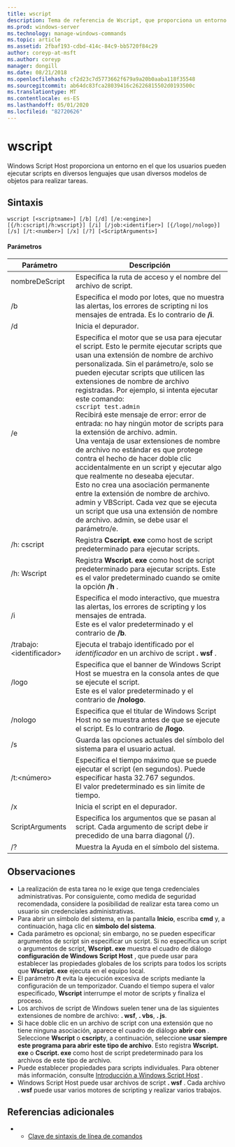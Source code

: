 ```yaml
---
title: wscript
description: Tema de referencia de Wscript, que proporciona un entorno en el que los usuarios pueden ejecutar scripts en diversos lenguajes que usan diversos modelos de objetos para realizar tareas.
ms.prod: windows-server
ms.technology: manage-windows-commands
ms.topic: article
ms.assetid: 2fbaf193-cdbd-414c-84c9-bb5720f84c29
author: coreyp-at-msft
ms.author: coreyp
manager: dongill
ms.date: 08/21/2018
ms.openlocfilehash: cf2d23c7d5773662f679a9a20b0aaba118f35548
ms.sourcegitcommit: ab64dc83fca28039416c26226815502d0193500c
ms.translationtype: MT
ms.contentlocale: es-ES
ms.lasthandoff: 05/01/2020
ms.locfileid: "82720626"
---
```

# <a name="wscript"></a>wscript



Windows Script Host proporciona un entorno en el que los usuarios pueden ejecutar scripts en diversos lenguajes que usan diversos modelos de objetos para realizar tareas.

## <a name="syntax"></a>Sintaxis

```
wscript [<scriptname>] [/b] [/d] [/e:<engine>] [{/h:cscript|/h:wscript}] [/i] [/job:<identifier>] [{/logo|/nologo}] [/s] [/t:<number>] [/x] [/?] [<ScriptArguments>]
```

#### <a name="parameters"></a>Parámetros

|Parámetro|Descripción|
|---------|-----------|
|nombreDeScript|Especifica la ruta de acceso y el nombre del archivo de script.|
|/b|Especifica el modo por lotes, que no muestra las alertas, los errores de scripting ni los mensajes de entrada. Es lo contrario de **/i**.|
|/d|Inicia el depurador.|
|/e|Especifica el motor que se usa para ejecutar el script. Esto le permite ejecutar scripts que usan una extensión de nombre de archivo personalizada. Sin el parámetro/e, solo se pueden ejecutar scripts que utilicen las extensiones de nombre de archivo registradas. Por ejemplo, si intenta ejecutar este comando:<br>```cscript test.admin```<br>Recibirá este mensaje de error: error de entrada: no hay ningún motor de scripts para la extensión de archivo. admin.<br>Una ventaja de usar extensiones de nombre de archivo no estándar es que protege contra el hecho de hacer doble clic accidentalmente en un script y ejecutar algo que realmente no deseaba ejecutar. <br>Esto no crea una asociación permanente entre la extensión de nombre de archivo. admin y VBScript. Cada vez que se ejecuta un script que usa una extensión de nombre de archivo. admin, se debe usar el parámetro/e.|
|/h: cscript|Registra **Cscript. exe** como host de script predeterminado para ejecutar scripts.|
|/h: Wscript|Registra **Wscript. exe** como host de script predeterminado para ejecutar scripts. Este es el valor predeterminado cuando se omite la opción **/h** .|
|/i|Especifica el modo interactivo, que muestra las alertas, los errores de scripting y los mensajes de entrada.</br>Este es el valor predeterminado y el contrario de **/b**.|
|/trabajo:\<identificador>|Ejecuta el trabajo identificado por el *identificador* en un archivo de script **. wsf** .|
|/logo|Especifica que el banner de Windows Script Host se muestra en la consola antes de que se ejecute el script.</br>Este es el valor predeterminado y el contrario de **/nologo**.|
|/nologo|Especifica que el titular de Windows Script Host no se muestra antes de que se ejecute el script. Es lo contrario de **/logo**.|
|/s|Guarda las opciones actuales del símbolo del sistema para el usuario actual.|
|/t:\<número>|Especifica el tiempo máximo que se puede ejecutar el script (en segundos). Puede especificar hasta 32.767 segundos.</br>El valor predeterminado es sin límite de tiempo.|
|/x|Inicia el script en el depurador.|
|ScriptArguments|Especifica los argumentos que se pasan al script. Cada argumento de script debe ir precedido de una barra diagonal (/).|
|/?|Muestra la Ayuda en el símbolo del sistema.|

## <a name="remarks"></a>Observaciones

-   La realización de esta tarea no le exige que tenga credenciales administrativas. Por consiguiente, como medida de seguridad recomendada, considere la posibilidad de realizar esta tarea como un usuario sin credenciales administrativas.
-   Para abrir un símbolo del sistema, en la pantalla **Inicio**, escriba **cmd** y, a continuación, haga clic en **símbolo del sistema**.
-   Cada parámetro es opcional; sin embargo, no se pueden especificar argumentos de script sin especificar un script. Si no especifica un script o argumentos de script, **Wscript. exe** muestra el cuadro de diálogo **configuración de Windows Script Host** , que puede usar para establecer las propiedades globales de los scripts para todos los scripts que **Wscript. exe** ejecuta en el equipo local.
-   El parámetro **/t** evita la ejecución excesiva de scripts mediante la configuración de un temporizador. Cuando el tiempo supera el valor especificado, **Wscript** interrumpe el motor de scripts y finaliza el proceso.
-   Los archivos de script de Windows suelen tener una de las siguientes extensiones de nombre de archivo: **. wsf**, **. vbs**, **. js**.
-   Si hace doble clic en un archivo de script con una extensión que no tiene ninguna asociación, aparece el cuadro de diálogo **abrir con** . Seleccione **Wscript** o **cscript**y, a continuación, seleccione **usar siempre este programa para abrir este tipo de archivo**. Esto registra **Wscript. exe** o **Cscript. exe** como host de script predeterminado para los archivos de este tipo de archivo.
-   Puede establecer propiedades para scripts individuales. Para obtener más información, consulte [Introducción a Windows Script Host](https://technet.microsoft.com/library/cc738350(v=ws.10).aspx) .
-   Windows Script Host puede usar archivos de script **. wsf** . Cada archivo **. wsf** puede usar varios motores de scripting y realizar varios trabajos.

## <a name="additional-references"></a>Referencias adicionales

-   - [Clave de sintaxis de línea de comandos](command-line-syntax-key.md)
